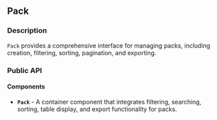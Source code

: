 ## Pack

### Description

`Pack` provides a comprehensive interface for managing packs, including creation, filtering, sorting, pagination, and exporting.

### Public API

#### Components

-   **`Pack`** - A container component that integrates filtering, searching, sorting, table display, and export functionality for packs.
